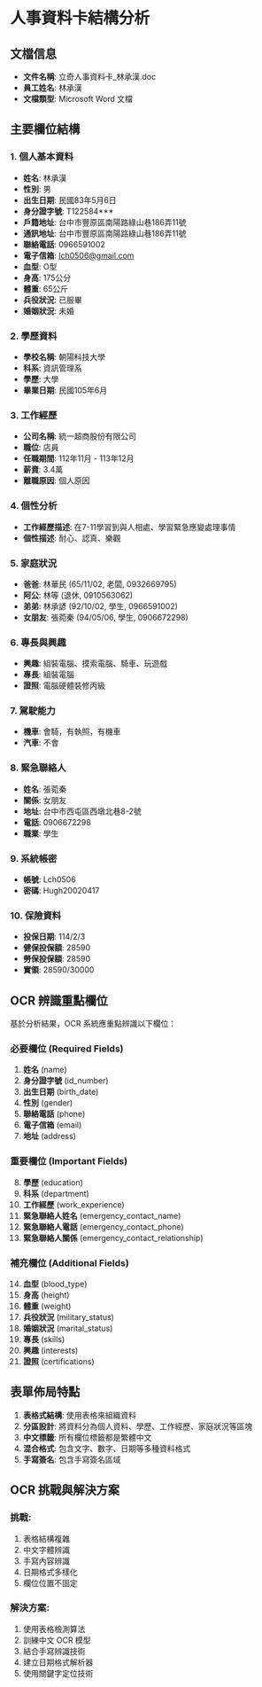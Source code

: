# 人事資料卡結構分析

## 文檔信息
- **文件名稱**: 立奇人事資料卡_林承漢.doc
- **員工姓名**: 林承漢
- **文檔類型**: Microsoft Word 文檔

## 主要欄位結構

### 1. 個人基本資料
- **姓名**: 林承漢
- **性別**: 男
- **出生日期**: 民國83年5月6日
- **身分證字號**: T122584***
- **戶籍地址**: 台中市豐原區南陽路綠山巷186弄11號
- **通訊地址**: 台中市豐原區南陽路綠山巷186弄11號
- **聯絡電話**: 0966591002
- **電子信箱**: lch0506@gmail.com
- **血型**: O型
- **身高**: 175公分
- **體重**: 65公斤
- **兵役狀況**: 已服畢
- **婚姻狀況**: 未婚

### 2. 學歷資料
- **學校名稱**: 朝陽科技大學
- **科系**: 資訊管理系
- **學歷**: 大學
- **畢業日期**: 民國105年6月

### 3. 工作經歷
- **公司名稱**: 統一超商股份有限公司
- **職位**: 店員
- **任職期間**: 112年11月 - 113年12月
- **薪資**: 3.4萬
- **離職原因**: 個人原因

### 4. 個性分析
- **工作經歷描述**: 在7-11學習到與人相處、學習緊急應變處理事情
- **個性描述**: 耐心、認真、樂觀

### 5. 家庭狀況
- **爸爸**: 林華民 (65/11/02, 老闆, 0932669795)
- **阿公**: 林等 (退休, 0910563062)
- **弟弟**: 林承諺 (92/10/02, 學生, 0966591002)
- **女朋友**: 張菀秦 (94/05/06, 學生, 0906672298)

### 6. 專長與興趣
- **興趣**: 組裝電腦、摸索電腦、騎車、玩遊戲
- **專長**: 組裝電腦
- **證照**: 電腦硬體裝修丙級

### 7. 駕駛能力
- **機車**: 會騎，有執照，有機車
- **汽車**: 不會

### 8. 緊急聯絡人
- **姓名**: 張菀秦
- **關係**: 女朋友
- **地址**: 台中市西屯區西墩北巷8-2號
- **電話**: 0906672298
- **職業**: 學生

### 9. 系統帳密
- **帳號**: Lch0506
- **密碼**: Hugh20020417

### 10. 保險資料
- **投保日期**: 114/2/3
- **健保投保額**: 28590
- **勞保投保額**: 28590
- **實領**: 28590/30000

## OCR 辨識重點欄位

基於分析結果，OCR 系統應重點辨識以下欄位：

### 必要欄位 (Required Fields)
1. **姓名** (name)
2. **身分證字號** (id_number)
3. **出生日期** (birth_date)
4. **性別** (gender)
5. **聯絡電話** (phone)
6. **電子信箱** (email)
7. **地址** (address)

### 重要欄位 (Important Fields)
8. **學歷** (education)
9. **科系** (department)
10. **工作經歷** (work_experience)
11. **緊急聯絡人姓名** (emergency_contact_name)
12. **緊急聯絡人電話** (emergency_contact_phone)
13. **緊急聯絡人關係** (emergency_contact_relationship)

### 補充欄位 (Additional Fields)
14. **血型** (blood_type)
15. **身高** (height)
16. **體重** (weight)
17. **兵役狀況** (military_status)
18. **婚姻狀況** (marital_status)
19. **專長** (skills)
20. **興趣** (interests)
21. **證照** (certifications)

## 表單佈局特點

1. **表格式結構**: 使用表格來組織資料
2. **分區設計**: 將資料分為個人資料、學歷、工作經歷、家庭狀況等區塊
3. **中文標籤**: 所有欄位標籤都是繁體中文
4. **混合格式**: 包含文字、數字、日期等多種資料格式
5. **手寫簽名**: 包含手寫簽名區域

## OCR 挑戰與解決方案

### 挑戰:
1. 表格結構複雜
2. 中文字體辨識
3. 手寫內容辨識
4. 日期格式多樣化
5. 欄位位置不固定

### 解決方案:
1. 使用表格檢測算法
2. 訓練中文 OCR 模型
3. 結合手寫辨識技術
4. 建立日期格式解析器
5. 使用關鍵字定位技術

